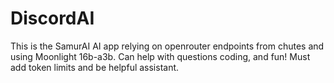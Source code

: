 # DiscordAI
This is the SamurAI AI app relying on openrouter endpoints from chutes and using Moonlight 16b-a3b. Can help with questions coding, and fun! Must add token limits and be helpful assistant.
